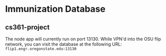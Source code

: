 # Immunization Database
## cs361-project

The node app will currently run on port 13130. While VPN'd into the OSU flip network, you can visit the database at the following URL: `flip1.engr.oregonstate.edu:13130`
